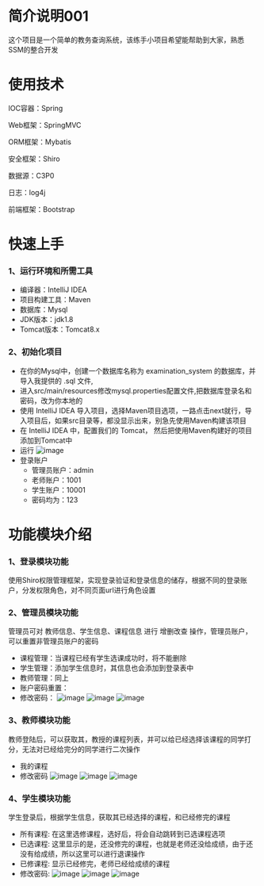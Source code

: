 # 简介说明001
这个项目是一个简单的教务查询系统，该练手小项目希望能帮助到大家，熟悉SSM的整合开发

# 使用技术
IOC容器：Spring

Web框架：SpringMVC

ORM框架：Mybatis

安全框架：Shiro

数据源：C3P0

日志：log4j

前端框架：Bootstrap

# 快速上手
### 1、运行环境和所需工具
* 编译器：IntelliJ IDEA
* 项目构建工具：Maven
* 数据库：Mysql
* JDK版本：jdk1.8
* Tomcat版本：Tomcat8.x
### 2、初始化项目
* 在你的Mysql中，创建一个数据库名称为 examination_system 的数据库，并导入我提供的 .sql 文件,
* 进入src/main/resources修改mysql.properties配置文件,把数据库登录名和密码，改为你本地的
* 使用 IntelliJ IDEA 导入项目，选择Maven项目选项，一路点击next就行，导入项目后，如果src目录等，都没显示出来，别急先使用Maven构建该项目
* 在 IntelliJ IDEA 中，配置我们的 Tomcat， 然后把使用Maven构建好的项目添加到Tomcat中
* 运行
![image](http://imgsrc.baidu.com/forum/pic/item/5a8d9e1c8701a18b1ea553e4942f07082938fead.jpg)
* 登录账户
  * 管理员账户：admin
  * 老师账户：1001
  * 学生账户：10001
  * 密码均为：123
# 功能模块介绍
### 1、登录模块功能
使用Shiro权限管理框架，实现登录验证和登录信息的储存，根据不同的登录账户，分发权限角色，对不同页面url进行角色设置
### 2、管理员模块功能
管理员可对 教师信息、学生信息、课程信息 进行 增删改查 操作，管理员账户，可以重置非管理员账户的密码
* 课程管理：当课程已经有学生选课成功时，将不能删除
* 学生管理：添加学生信息时，其信息也会添加到登录表中
* 教师管理：同上
* 账户密码重置：
* 修改密码：
![image](http://imgsrc.baidu.com/forum/pic/item/96499412c8fcc3ce82d37e989845d688d53f20e7.jpg)
![image](http://imgsrc.baidu.com/forum/pic/item/e8829bfd5266d0165ce22a839d2bd40734fa357f.jpg)
![image](http://imgsrc.baidu.com/forum/pic/item/004a5ef082025aafccfdca60f1edab64024f1a23.jpg)
### 3、教师模块功能
教师登陆后，可以获取其，教授的课程列表，并可以给已经选择该课程的同学打分，无法对已经给完分的同学进行二次操作
* 我的课程
* 修改密码
![image](http://imgsrc.baidu.com/forum/pic/item/db884fd9f2d3572c8f662b778013632763d0c36b.jpg)
![image](http://imgsrc.baidu.com/forum/pic/item/7e08dedeb48f8c549e49728430292df5e1fe7f58.jpg)
![image](http://imgsrc.baidu.com/forum/pic/item/7c6d7482b2b7d0a2eb88b336c1ef76094a369ab6.jpg)
### 4、学生模块功能
学生登录后，根据学生信息，获取其已经选择的课程，和已经修完的课程
* 所有课程: 在这里选修课程，选好后，将会自动跳转到已选课程选项
* 已选课程: 这里显示的是，还没修完的课程，也就是老师还没给成绩，由于还没有给成绩，所以这里可以进行退课操作
* 已修课程: 显示已经修完，老师已经给成绩的课程
* 修改密码:
![image](http://imgsrc.baidu.com/forum/pic/item/8f86a0b1cb1349541f345ecf5c4e9258d0094ac8.jpg)
![image](http://imgsrc.baidu.com/forum/pic/item/4f0822b30f2442a7871a4b0edb43ad4bd01302da.jpg)
![image](http://imgsrc.baidu.com/forum/pic/item/821ad6f2b21193136cb8481b6f380cd790238d78.jpg)
